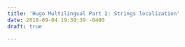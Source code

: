 ```yaml
---
title: 'Hugo Multilingual Part 2: Strings localization'
date: 2018-09-04 19:30:39 -0400
draft: true

---
```

